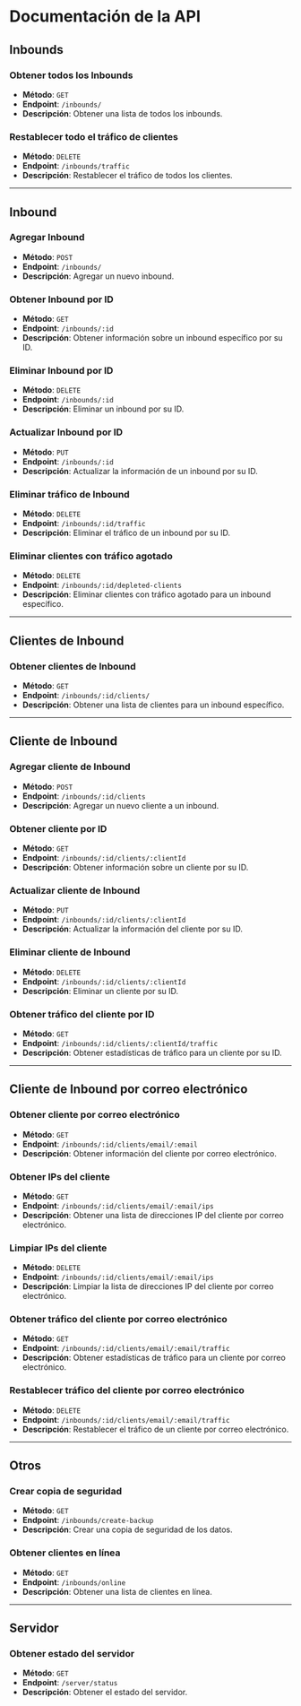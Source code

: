 # Documentación de la API

## Inbounds

### Obtener todos los Inbounds
- **Método**: `GET`
- **Endpoint**: `/inbounds/`
- **Descripción**: Obtener una lista de todos los inbounds.

### Restablecer todo el tráfico de clientes
- **Método**: `DELETE`
- **Endpoint**: `/inbounds/traffic`
- **Descripción**: Restablecer el tráfico de todos los clientes.

---

## Inbound

### Agregar Inbound
- **Método**: `POST`
- **Endpoint**: `/inbounds/`
- **Descripción**: Agregar un nuevo inbound.

### Obtener Inbound por ID
- **Método**: `GET`
- **Endpoint**: `/inbounds/:id`
- **Descripción**: Obtener información sobre un inbound específico por su ID.

### Eliminar Inbound por ID
- **Método**: `DELETE`
- **Endpoint**: `/inbounds/:id`
- **Descripción**: Eliminar un inbound por su ID.

### Actualizar Inbound por ID
- **Método**: `PUT`
- **Endpoint**: `/inbounds/:id`
- **Descripción**: Actualizar la información de un inbound por su ID.

### Eliminar tráfico de Inbound
- **Método**: `DELETE`
- **Endpoint**: `/inbounds/:id/traffic`
- **Descripción**: Eliminar el tráfico de un inbound por su ID.

### Eliminar clientes con tráfico agotado
- **Método**: `DELETE`
- **Endpoint**: `/inbounds/:id/depleted-clients`
- **Descripción**: Eliminar clientes con tráfico agotado para un inbound específico.

---

## Clientes de Inbound

### Obtener clientes de Inbound
- **Método**: `GET`
- **Endpoint**: `/inbounds/:id/clients/`
- **Descripción**: Obtener una lista de clientes para un inbound específico.

---

## Cliente de Inbound

### Agregar cliente de Inbound
- **Método**: `POST`
- **Endpoint**: `/inbounds/:id/clients`
- **Descripción**: Agregar un nuevo cliente a un inbound.

### Obtener cliente por ID
- **Método**: `GET`
- **Endpoint**: `/inbounds/:id/clients/:clientId`
- **Descripción**: Obtener información sobre un cliente por su ID.

### Actualizar cliente de Inbound
- **Método**: `PUT`
- **Endpoint**: `/inbounds/:id/clients/:clientId`
- **Descripción**: Actualizar la información del cliente por su ID.

### Eliminar cliente de Inbound
- **Método**: `DELETE`
- **Endpoint**: `/inbounds/:id/clients/:clientId`
- **Descripción**: Eliminar un cliente por su ID.

### Obtener tráfico del cliente por ID
- **Método**: `GET`
- **Endpoint**: `/inbounds/:id/clients/:clientId/traffic`
- **Descripción**: Obtener estadísticas de tráfico para un cliente por su ID.

---

## Cliente de Inbound por correo electrónico

### Obtener cliente por correo electrónico
- **Método**: `GET`
- **Endpoint**: `/inbounds/:id/clients/email/:email`
- **Descripción**: Obtener información del cliente por correo electrónico.

### Obtener IPs del cliente
- **Método**: `GET`
- **Endpoint**: `/inbounds/:id/clients/email/:email/ips`
- **Descripción**: Obtener una lista de direcciones IP del cliente por correo electrónico.

### Limpiar IPs del cliente
- **Método**: `DELETE`
- **Endpoint**: `/inbounds/:id/clients/email/:email/ips`
- **Descripción**: Limpiar la lista de direcciones IP del cliente por correo electrónico.

### Obtener tráfico del cliente por correo electrónico
- **Método**: `GET`
- **Endpoint**: `/inbounds/:id/clients/email/:email/traffic`
- **Descripción**: Obtener estadísticas de tráfico para un cliente por correo electrónico.

### Restablecer tráfico del cliente por correo electrónico
- **Método**: `DELETE`
- **Endpoint**: `/inbounds/:id/clients/email/:email/traffic`
- **Descripción**: Restablecer el tráfico de un cliente por correo electrónico.

---

## Otros

### Crear copia de seguridad
- **Método**: `GET`
- **Endpoint**: `/inbounds/create-backup`
- **Descripción**: Crear una copia de seguridad de los datos.

### Obtener clientes en línea
- **Método**: `GET`
- **Endpoint**: `/inbounds/online`
- **Descripción**: Obtener una lista de clientes en línea.

---

## Servidor

### Obtener estado del servidor
- **Método**: `GET`
- **Endpoint**: `/server/status`
- **Descripción**: Obtener el estado del servidor.